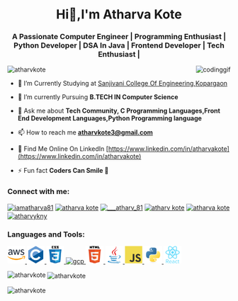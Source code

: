 <h1 align="center">Hi👋,I'm Atharva Kote</h1>
<h3 align="center">A Passionate Computer Engineer | Programming Enthusiast | Python Developer | DSA In Java | Frontend Developer | Tech Enthusiast |</h3>
<img align ="right" alt="codinggif" src="https://images.app.goo.gl/uYU4WmWXWUey9ZVU7"

<p align="left"> <img src="https://komarev.com/ghpvc/?username=atharvkote&label=Profile%20views&color=0e75b6&style=flat" alt="atharvkote" /> </p>

- 🔭 I’m Currently Studying at [Sanjivani College Of Engineering,Kopargaon](https://sanjivanicoe.org.in)

- 🌱 I’m currently Pursuing **B.TECH IN Computer Science**

- 💬 Ask me about **Tech Community, C Programming Languages,Front End Development Languages,Python Programming language**

- 📫 How to reach me **atharvkote3@gmail.com**

- 📄 Find Me Online On LinkedIn [https://www.linkedin.com/in/atharvakote](https://www.linkedin.com/in/atharvakote)

- ⚡ Fun fact **Coders Can Smile 🙂**

<h3 align="left">Connect with me:</h3>
<p align="left">
<a href="https://twitter.com/iamatharva81" target="blank"><img align="center" src="https://raw.githubusercontent.com/rahuldkjain/github-profile-readme-generator/master/src/images/icons/Social/twitter.svg" alt="iamatharva81" height="30" width="40" /></a>
<a href="https://linkedin.com/in/atharva kote" target="blank"><img align="center" src="https://raw.githubusercontent.com/rahuldkjain/github-profile-readme-generator/master/src/images/icons/Social/linked-in-alt.svg" alt="atharva kote" height="30" width="40" /></a>
<a href="https://instagram.com/___atharv_81" target="blank"><img align="center" src="https://raw.githubusercontent.com/rahuldkjain/github-profile-readme-generator/master/src/images/icons/Social/instagram.svg" alt="___atharv_81" height="30" width="40" /></a>
<a href="https://www.youtube.com/c/atharv kote" target="blank"><img align="center" src="https://raw.githubusercontent.com/rahuldkjain/github-profile-readme-generator/master/src/images/icons/Social/youtube.svg" alt="atharv kote" height="30" width="40" /></a>
<a href="https://www.leetcode.com/atharva kote" target="blank"><img align="center" src="https://raw.githubusercontent.com/rahuldkjain/github-profile-readme-generator/master/src/images/icons/Social/leet-code.svg" alt="atharva kote" height="30" width="40" /></a>
<a href="https://auth.geeksforgeeks.org/user/atharvykny" target="blank"><img align="center" src="https://raw.githubusercontent.com/rahuldkjain/github-profile-readme-generator/master/src/images/icons/Social/geeks-for-geeks.svg" alt="atharvykny" height="30" width="40" /></a>
</p>

<h3 align="left">Languages and Tools:</h3>
<p align="left"> <a href="https://aws.amazon.com" target="_blank" rel="noreferrer"> <img src="https://raw.githubusercontent.com/devicons/devicon/master/icons/amazonwebservices/amazonwebservices-original-wordmark.svg" alt="aws" width="40" height="40"/> </a> <a href="https://www.cprogramming.com/" target="_blank" rel="noreferrer"> <img src="https://raw.githubusercontent.com/devicons/devicon/master/icons/c/c-original.svg" alt="c" width="40" height="40"/> </a> <a href="https://www.w3schools.com/css/" target="_blank" rel="noreferrer"> <img src="https://raw.githubusercontent.com/devicons/devicon/master/icons/css3/css3-original-wordmark.svg" alt="css3" width="40" height="40"/> </a> <a href="https://cloud.google.com" target="_blank" rel="noreferrer"> <img src="https://www.vectorlogo.zone/logos/google_cloud/google_cloud-icon.svg" alt="gcp" width="40" height="40"/> </a> <a href="https://www.w3.org/html/" target="_blank" rel="noreferrer"> <img src="https://raw.githubusercontent.com/devicons/devicon/master/icons/html5/html5-original-wordmark.svg" alt="html5" width="40" height="40"/> </a> <a href="https://www.java.com" target="_blank" rel="noreferrer"> <img src="https://raw.githubusercontent.com/devicons/devicon/master/icons/java/java-original.svg" alt="java" width="40" height="40"/> </a> <a href="https://developer.mozilla.org/en-US/docs/Web/JavaScript" target="_blank" rel="noreferrer"> <img src="https://raw.githubusercontent.com/devicons/devicon/master/icons/javascript/javascript-original.svg" alt="javascript" width="40" height="40"/> </a> <a href="https://www.python.org" target="_blank" rel="noreferrer"> <img src="https://raw.githubusercontent.com/devicons/devicon/master/icons/python/python-original.svg" alt="python" width="40" height="40"/> </a> <a href="https://reactjs.org/" target="_blank" rel="noreferrer"> <img src="https://raw.githubusercontent.com/devicons/devicon/master/icons/react/react-original-wordmark.svg" alt="react" width="40" height="40"/> </a> </p>

<p><img align="left" src="https://github-readme-stats.vercel.app/api/top-langs?username=atharvkote&show_icons=true&locale=en&layout=compact" alt="atharvkote" /></p>

<p>&nbsp;<img align="center" src="https://github-readme-stats.vercel.app/api?username=atharvkote&show_icons=true&locale=en" alt="atharvkote" /></p>

<p><img align="center" src="https://github-readme-streak-stats.herokuapp.com/?user=atharvkote&" alt="atharvkote" /></p>

